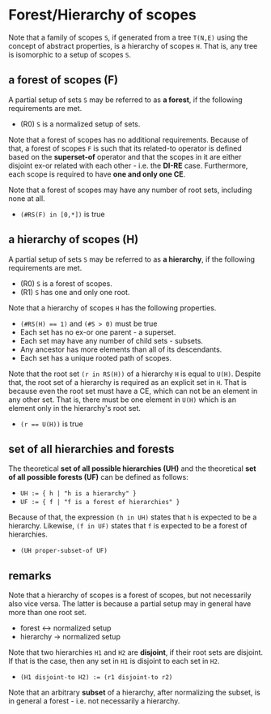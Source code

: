 
<!-- ======================================================================= -->
# Forest/Hierarchy of scopes

Note that a family of scopes `S`, if generated from a tree `T(N,E)` using the
concept of abstract properties, is a hierarchy of scopes `H`. That is, any tree
is isomorphic to a setup of scopes `S`.

<!-- ======================================================================= -->
## a forest of scopes (F)

A partial setup of sets `S` may be referred to as **a forest**,
if the following requirements are met.

* (R0) `S` is a normalized setup of sets.

Note that a forest of scopes has no additional requirements. Because of that,
a forest of scopes `F` is such that its related-to operator is defined based
on the **superset-of** operator and that the scopes in it are either disjoint
ex-or related with each other - i.e. the **DI-RE** case. Furthermore, each
scope is required to have **one and only one CE**.

Note that a forest of scopes may have any number of root sets,
including none at all.

* `(#RS(F) in [0,*])` is true

<!-- ======================================================================= -->
## a hierarchy of scopes (H)

A partial setup of sets `S` may be referred to as **a hierarchy**,
if the following requirements are met.

* (R0) `S` is a forest of scopes.
* (R1) `S` has one and only one root.

Note that a hierarchy of scopes `H` has the following properties.

* `(#RS(H) == 1)` and `(#S > 0)` must be true
* Each set has no ex-or one parent - a superset.
* Each set may have any number of child sets - subsets.
* Any ancestor has more elements than all of its descendants.
* Each set has a unique rooted path of scopes.

Note that the root set `(r in RS(H))` of a hierarchy `H` is equal to `U(H)`.
Despite that, the root set of a hierarchy is required as an explicit set in
`H`. That is because even the root set must have a CE, which can not be an
element in any other set. That is, there must be one element in `U(H)` which
is an element only in the hierarchy's root set.

* `(r == U(H))` is true

<!-- ======================================================================= -->
## set of all hierarchies and forests

The theoretical **set of all possible hierarchies (UH)** and the theoretical
**set of all possible forests (UF)** can be defined as follows:

* `UH := { h | "h is a hierarchy" }`
* `UF := { f | "f is a forest of hierarchies" }`

Because of that, the expression `(h in UH)` states that `h` is expected to be
a hierarchy. Likewise, `(f in UF)` states that `f` is expected to be a forest
of hierarchies.

* `(UH proper-subset-of UF)`

<!-- ======================================================================= -->
## remarks

Note that a hierarchy of scopes is a forest of scopes, but not necessarily also
vice versa. The latter is because a partial setup may in general have more than
one root set.

* forest <-> normalized setup
* hierarchy -> normalized setup

Note that two hierarchies `H1` and `H2` are **disjoint**, if their root sets
are disjoint. If that is the case, then any set in `H1` is disjoint to each
set in `H2`.

* `(H1 disjoint-to H2) := (r1 disjoint-to r2)`

Note that an arbitrary **subset** of a hierarchy, after normalizing the subset,
is in general a forest - i.e. not necessarily a hierarchy.
